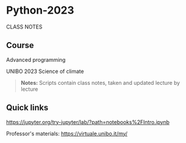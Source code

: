 # Python-2023
CLASS NOTES
## Course
Advanced programming

UNIBO 2023 Science of climate

> **Notes:** Scripts contain class notes, taken and updated lecture by lecture

## Quick links
https://jupyter.org/try-jupyter/lab/?path=notebooks%2FIntro.ipynb

Professor's materials:
https://virtuale.unibo.it/my/

